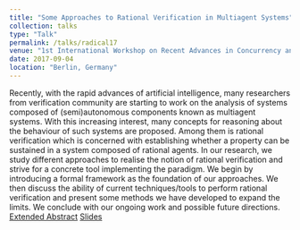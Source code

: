 ```yaml
---
title: "Some Approaches to Rational Verification in Multiagent Systems"
collection: talks
type: "Talk"
permalink: /talks/radical17
venue: "1st International Workshop on Recent Advances in Concurrency and Logic (RADICAL 2017) (co-located with CONCUR 2017)"
date: 2017-09-04
location: "Berlin, Germany"
---
```


Recently, with the rapid advances of artificial intelligence, many researchers from verification community are starting to work on the analysis of systems composed of (semi)autonomous components known as multiagent systems. With this increasing interest, many concepts for reasoning about the behaviour of such systems are proposed. Among them is rational verification which is concerned with establishing whether a property can be sustained in a system composed of rational agents. In our research, we study different approaches to realise the notion of rational verification and strive for a concrete tool implementing the paradigm. We begin by introducing a formal framework as the foundation of our approaches. We then discuss the ability of current techniques/tools to perform rational verification and present some methods we have developed to expand the
limits. We conclude with our ongoing work and possible future directions.
[Extended Abstract](/files/radical17.pdf)
[Slides](/files/radical17_slides.pdf)
